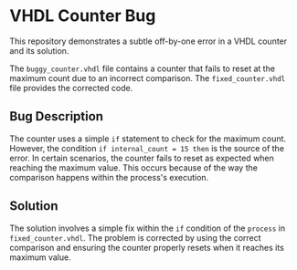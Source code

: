 # VHDL Counter Bug
This repository demonstrates a subtle off-by-one error in a VHDL counter and its solution.

The `buggy_counter.vhdl` file contains a counter that fails to reset at the maximum count due to an incorrect comparison.  The `fixed_counter.vhdl` file provides the corrected code.

## Bug Description
The counter uses a simple `if` statement to check for the maximum count. However, the condition `if internal_count = 15 then` is the source of the error. In certain scenarios, the counter fails to reset as expected when reaching the maximum value.  This occurs because of the way the comparison happens within the process's execution. 

## Solution
The solution involves a simple fix within the `if` condition of the `process` in `fixed_counter.vhdl`.  The problem is corrected by using the correct comparison and ensuring the counter properly resets when it reaches its maximum value.